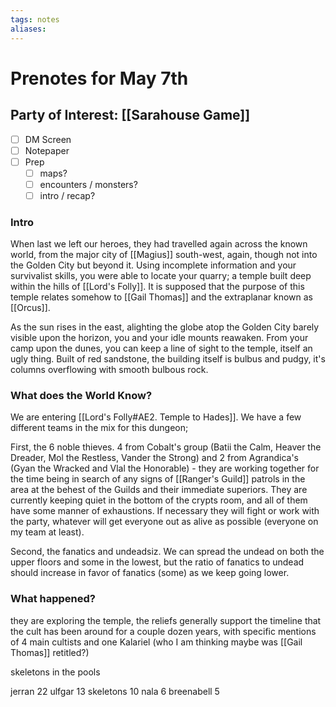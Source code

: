 ```yaml
---
tags: notes
aliases:
---
```


# Prenotes for May 7th
## Party of Interest: [[Sarahouse Game]]
- [ ] DM Screen
- [ ] Notepaper
- [ ] Prep
	- [ ] maps?
	- [ ] encounters / monsters?
	- [ ] intro / recap?

### Intro

When last we left our heroes, they had travelled again across the known world, from the major city of [[Magius]] south-west, again, though not into the Golden City but beyond it. Using incomplete information and your survivalist skills, you were able to locate your quarry; a temple built deep within the hills of [[Lord's Folly]]. It is supposed that the purpose of this temple relates somehow to [[Gail Thomas]] and the extraplanar known as [[Orcus]]. 

As the sun rises in the east, alighting the globe atop the Golden City barely visible upon the horizon, you and your idle mounts reawaken. From your camp upon the dunes, you can keep a line of sight to the temple, itself an ugly thing. Built of red sandstone, the building itself is bulbus and pudgy, it's columns overflowing with smooth bulbous rock.

### What does the World Know?

We are entering [[Lord's Folly#AE2. Temple to Hades]]. We have a few different teams in the mix for this dungeon; 

First, the 6 noble thieves. 4 from Cobalt's group (Batii the Calm, Heaver the Dreader, Mol the Restless, Vander the Strong) and 2 from Agrandica's (Gyan the Wracked and Vlal the Honorable) - they are working together for the time being in search of any signs of [[Ranger's Guild]] patrols in the area at the behest of the Guilds and their immediate superiors. They are currently keeping quiet in the bottom of the crypts room, and all of them have some manner of exhaustions. If necessary they will fight or work with the party, whatever will get everyone out as alive as possible (everyone on my team at least).

Second, the fanatics and undeadsiz. We can spread the undead on both the upper floors and some in the lowest, but the ratio of fanatics to undead should increase in favor of fanatics (some) as we keep going lower.

### What happened?

they are exploring the temple, the reliefs generally support the timeline that the cult has been around for a couple dozen years, with specific mentions of 4 main cultists and one Kalariel (who I am thinking maybe was [[Gail Thomas]] retitled?)

skeletons in the pools

jerran 22
ulfgar 13
skeletons 10
nala 6
breenabell 5
